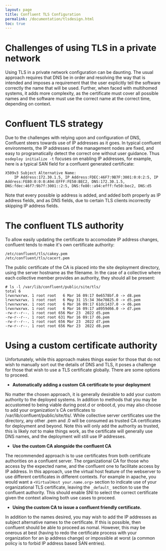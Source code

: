```yaml
---
layout: page
title: Confluent TLS Configuration
permalink: /documentation/tlsdesign.html
toc: true
---
```

# Challenges of using TLS in a private network

Using TLS in a private network configuration can be daunting. The usual approach requires that DNS be in order and resolving the way that is intended and imposes a requirement that the user explicitly tell the software correctly the name that will be used.  Further, when faced with multihomed systems, it adds more complexity, as the certificate must cover all possible names and the software must use the correct name at the correct time, depending on context.

# Confluent TLS strategy

Due to the challenges with relying upon and configuration of DNS, Confluent steers towards use of IP addresses as it goes.  In typical confluent environments, the IP addresses of the management nodes are fixed, and easy to programatically detect the correct one without user guidance.  Thus `osdeploy initialize -t` focuses on enabling IP addresses, for example, here is a typical SAN field for a confluent generated certificate:

```
X509v3 Subject Alternative Name:
    IP Address:172.30.1.5, IP Address:FDEC:46F7:9B7F:3001:0:0:2:5, IP Address:FE80:0:0:0:A94:EFFF:FE50:BEC2, DNS:172.30.1.5, DNS:fdec:46f7:9b7f:3001::2:5, DNS:fe80::a94:efff:fe50:bec2, DNS:d5
```

Note that every possible ip address is added, and added both properly as IP address fields, and as DNS fields, due to certain TLS clients incorrectly skipping IP address fields.

# The confluent TLS authority

To allow easily updating the certificate to accomodate IP address changes, confluent tends to make it's own certificate authority:
```
/etc/confluent/tls/cakey.pem
/etc/confluent/tls/cacert.pem
```
The public certificate of the CA is placed into the site deployment directory, using the server hostname as the filename.  In the case of a collective where each collective member provides an authority, they should all be present:
```
# ls -l /var/lib/confluent/public/site/tls/
total 6
lrwxrwxrwx. 1 root root   6 Mar 16 09:17 0e6578bf.0 -> d8.pem
lrwxrwxrwx. 1 root root   6 May 31 15:34 36e70825.0 -> d5.pem
lrwxrwxrwx. 1 root root   6 Mar 16 09:17 61dc1437.0 -> d6.pem
lrwxrwxrwx. 1 root root   6 Mar 16 09:17 a8959d66.0 -> d7.pem
-rw-r--r--. 1 root root 656 Mar 23  2022 d5.pem
-rw-r--r--. 1 root root 631 Mar 16 09:17 d6.pem
-rw-r--r--. 1 root root 656 Mar 23  2022 d7.pem
-rw-r--r--. 1 root root 656 Mar 23  2022 d8.pem
```

# Using a custom certificate authority

Unfortunately, while this approach makes things easier for those that do not wish to manually sort out the details of DNS and TLS, it poses a challenge for those that wish to use a TLS certificate globally.  There are some options to proceed.

* **Automatically adding a custom CA certificate to your deployment**

No matter the chosen approach, it is generally desirable to add your custom authority to the deployed systems. In addition to methods that you may be accustomed to being viable during post.d or onboot.d, you may also choose to add your organization's CA certificates to /var/lib/confluent/public/site/tls/.  While collective server certificates use the directory, any other .pem and .0 will be consumed as trusted CA certificates for deployment and beyond.  Note this will only add the authority as trusted, this is likely *not* to make things work, as the certificate will generally use DNS names, and the deployment will still use IP addresses.

* **Use the custom CA alongside the confluent CA**

The recommended approach is to use certificates from both certificate authorities on a confluent server.  The organizational CA for those who access by the expected name, and
the confluent one to facilitate access by IP address. In this approach, use the virtual host feature of the webserver to use different certificates in different contexts.  For example in apache, you would want a `<VirtualHost your.name.org>` section to indicate use of your organizational TLS certificate, leaving the `_default_` section to use the confluent authority.  This should enable SNI to select the correct certificate given the context allowing both use cases to proceed.

* **Using the custom CA to issue a confluent friendly certificate.**

In addition to the names desired, you may wish to add the IP addresses as subject alternative names to the certificate.  If this is possible, then confluent should be able to proceed as nomal.  However, this may be onerous at best (having to redo the certificate process with your organization for an ip address change) or impossible at worst (a common policy is to forbid IP address based SAN entries).



